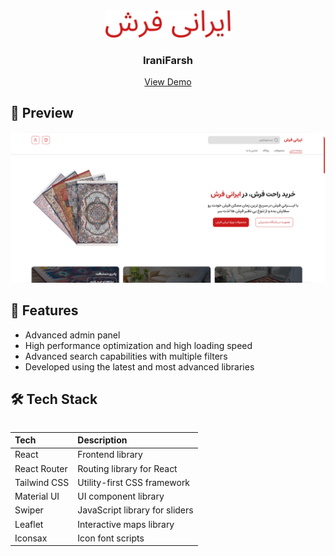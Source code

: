 <div align="center">
  <a href="https://m7a1s.github.io/IraniFarsh/">
    <img src="./src/assets/image/Logo.png" width="200" alt="Auto Rent Logo" />
  </a>
</div>

<h3 align="center">IraniFarsh</h3>

<p align="center">
  <a href="https://m7a1s.github.io/IraniFarsh/" style="margin: 0 10px;">View Demo</a>
</p>

## 📸 Preview

![screenshot](./src/assets/image/preview.png)

## 🚀 Features

- Advanced admin panel
- High performance optimization and high loading speed
- Advanced search capabilities with multiple filters
- Developed using the latest and most advanced libraries

## 🛠️ Tech Stack

<table align="left">
  <thead>
    <tr>
      <th style="text-align: left;">Tech</th>
      <th style="text-align: left;">Description</th>
    </tr>

  </thead>
  <tbody>
    <tr>
      <td style="text-align: left;">React</td>
      <td style="text-align: left;">Frontend library</td>
    </tr>
    <tr>
      <td style="text-align: left;">React Router</td>
      <td style="text-align: left;">Routing library for React</td>
    </tr>
    <tr>
      <td style="text-align: left;">Tailwind CSS</td>
      <td style="text-align: left;">Utility-first CSS framework</td>
    </tr>
    <tr>
      <td style="text-align: left;">Material UI</td>
      <td style="text-align: left;">UI component library</td>
    </tr>
    <tr>
      <td style="text-align: left;">Swiper</td>
      <td style="text-align: left;">JavaScript library for sliders</td>
    </tr>
    <tr>
      <td style="text-align: left;">Leaflet</td>
      <td style="text-align: left;">Interactive maps library</td>
    </tr>
    <tr>
      <td style="text-align: left;">Iconsax</td>
      <td style="text-align: left;">Icon font scripts</td>
    </tr>
  </tbody>
</table>

